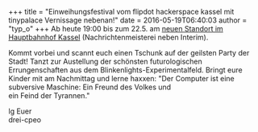 +++
title = "Einweihungsfestival vom flipdot hackerspace kassel mit tinypalace Vernissage nebenan!"
date = 2016-05-19T06:40:03
author = "typ_o"
+++
Ab heute 19:00 bis zum 22.5. am [neuen Standort im  
Hauptbahnhof Kassel](http://flipdot.org/wiki/Kontakt)
(Nachrichtenmeisterei neben Interim).  
  
Kommt vorbei und scannt euch einen Tschunk auf der geilsten Party der
Stadt\! Tanzt zur Austellung der schönsten futurologischen
Errungenschaften aus dem Blinkenlights-Experimentalfeld. Bringt eure
Kinder mit am Nachmittag und lerne haxxen: "Der Computer ist eine
subversive Maschine: Ein Freund des Volkes und  
ein Feind der Tyrannen."  
  
lg Euer  
drei-cpeo

